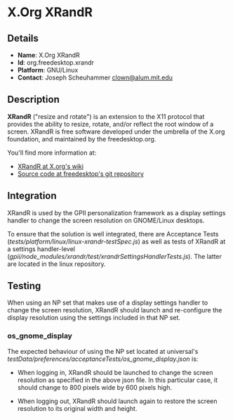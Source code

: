 # X.Org XRandR

## Details

* __Name__: X.Org XRandR
* __Id__: org.freedesktop.xrandr
* __Platform__: GNU/Linux
* __Contact__: Joseph Scheuhammer <clown@alum.mit.edu>

## Description
__XRandR__ ("resize and rotate") is an extension to the X11 protocol that provides the ability to resize, rotate, and/or reflect the root window of a screen.
XRandR is free software developed under the umbrella of the X.org foundation, and maintained by the freedesktop.org.

You'll find more information at:

  * [XRandR at X.org's wiki](https://www.x.org/wiki/Projects/XRandR/)
  * [Source code at freedesktop's git repository](https://cgit.freedesktop.org/xorg/app/xrandr/)

## Integration
XRandR is used by the GPII personalization framework as a display settings handler to change the screen resolution on GNOME/Linux desktops.

To ensure that the solution is well integrated, there are Acceptance Tests (_tests/platform/linux/linux-xrandr-testSpec.js_) as well as tests of XRandR at a settings handler-level (_gpii/node_modules/xrandr/test/xrandrSettingsHandlerTests.js_).  The latter are located in the linux repository.

## Testing
When using an NP set that makes use of a display settings handler to change the screen resolution, XRandR should launch and re-configure the display resolution using the settings included in that NP set.

### os_gnome_display

The expected behaviour of using the NP set located at universal's _testData/preferences/acceptanceTests/os_gnome_display.json_ is:

* When logging in, XRandR should be launched to change the screen resolution as specified in the above json file.  In this particular case, it should change to 800 pixels wide by 600 pixels high.

* When logging out, XRandR should launch again to restore the screen resolution to its original width and height.


